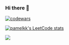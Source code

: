 ### Hi there 👋

[![codewars](https://www.codewars.com/users/pamelkk/badges/small)](https://www.codewars.com/users/pamelkk)

[![pamelkk's LeetCode stats](https://leetcode-stats-six.vercel.app/api?username=pamelkk)](https://github.com/pamelkk/leetcode-stats)

![](https://github-profile-summary-cards.vercel.app/api/cards/most-commit-language?username=pamelkk&theme=solarized)

<!--
**pamelkk/pamelkk** is a ✨ _special_ ✨ repository because its `README.md` (this file) appears on your GitHub profile.

Here are some ideas to get you started:

- 🔭 I’m currently working on ...
- 🌱 I’m currently learning ...
- 👯 I’m looking to collaborate on ...
- 🤔 I’m looking for help with ...
- 💬 Ask me about ...
- 📫 How to reach me: ...
- 😄 Pronouns: ...
- ⚡ Fun fact: ...
-->

